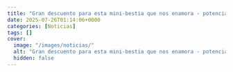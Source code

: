 ```yaml
---
title: "Gran descuento para esta mini-bestia que nos enamora - potencia, batería de 6500 y resistencia al agua"
date: 2025-07-26T01:14:06+0000
categories: [Noticias]
tags: []
cover:
  image: "/images/noticias/"
  alt: "Gran descuento para esta mini-bestia que nos enamora - potencia, batería de 6500 y resistencia al agua"
  hidden: false
---
```



